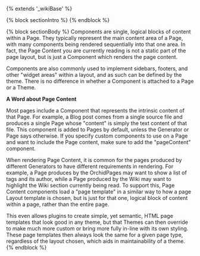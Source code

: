 ---
---

{% extends '_wikiBase' %}

{% block sectionIntro %}
{% endblock %}

{% block sectionBody %}
Components are single, logical blocks of content within a Page. They typically represent the main content area of a 
Page, with many components being rendered sequentially into that one area. In fact, the Page Content you are currently 
reading is not a static part of the page layout, but is just a Component which renders the page content.

Components are also commonly used to implement sidebars, footers, and other "widget areas" within a layout, and as such
can be defined by the theme. There is no difference in whether a Component is attached to a Page or a Theme.

**A Word about Page Content**

Most pages include a Component that represents the intrinsic content of that Page. For example, a Blog post comes from a
single source file and produces a single Page whose "content" is simply the text content of that file. This component is 
added to Pages by default, unless the Generator or Page says otherwise. If you specify custom components to use on a 
Page and want to include the Page content, make sure to add the "pageContent" component.

When rendering Page Content, it is common for the pages produced by different Generators to have different requirements
in rendering. For example, a Page produces by the OrchidPages may want to show a list of tags and its author, while a
Page produced by the Wiki may want to highlight the Wiki section currently being read. To support this, Page Content
components load a "page template" in a similar way to how a page Layout template is chosen, but is just for that one, 
logical block of content within a page, rather than the entire page. 

This even allows plugins to create simple, yet semantic, HTML page templates that look good in any theme, but that 
Themes can then override to make much more custom or bring more fully in-line with its own styling. These page templates
then always look the same for a given page type, regardless of the layout chosen, which aids in maintainability of a 
theme.  
{% endblock %}